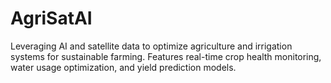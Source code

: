 # AgriSatAI
Leveraging AI and satellite data to optimize agriculture and irrigation systems for sustainable farming. Features real-time crop health monitoring, water usage optimization, and yield prediction models.
